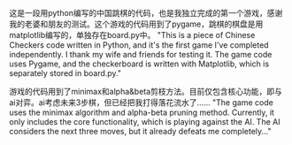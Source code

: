 这是一段用python编写的中国跳棋的代码，也是我独立完成的第一个游戏，感谢我的老婆和朋友的测试。这个游戏的代码用到了pygame，跳棋的棋盘是用matplotlib编写的，单独存在board.py中。
"This is a piece of Chinese Checkers code written in Python, and it's the first game I've completed independently. I thank my wife and friends for testing it. The game code uses Pygame, and the checkerboard is written with Matplotlib, which is separately stored in board.py."

游戏的代码用到了minimax和alpha&beta剪枝方法。目前仅包含核心功能，即与ai对弈。ai考虑未来3步棋，但已经把我打得落花流水了……
"The game code uses the minimax algorithm and alpha-beta pruning method. Currently, it only includes the core functionality, which is playing against the AI. The AI considers the next three moves, but it already defeats me completely..."

